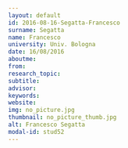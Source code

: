 ```yaml
---
layout: default 
id: 2016-08-16-Segatta-Francesco
surname: Segatta
name: Francesco
university: Univ. Bologna
date: 16/08/2016
aboutme: 
from: 
research_topic: 
subtitle: 
advisor: 
keywords: 
website: 
img: no_picture.jpg
thumbnail: no_picture_thumb.jpg
alt: Francesco Segatta
modal-id: stud52
---
```


